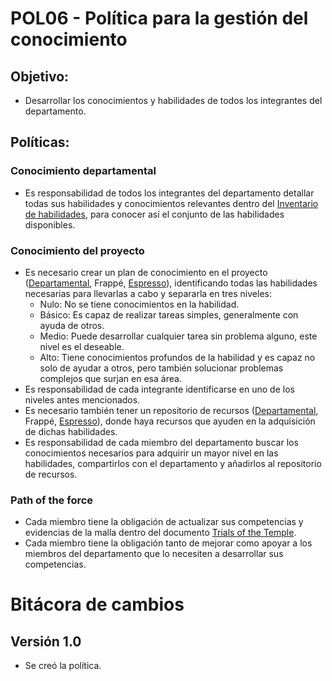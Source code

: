 # POL06 - Política para la gestión del conocimiento

## Objetivo:

- Desarrollar los conocimientos y habilidades de todos los integrantes del departamento.

## Políticas:

### Conocimiento departamental

- Es responsabilidad de todos los integrantes del departamento detallar todas sus habilidades y conocimientos relevantes dentro del [Inventario de habilidades](https://docs.google.com/spreadsheets/d/1_JFVHoZ6bqCCFWyYPrTCWAgmNdVp86vKUfPZX1JokvI/edit#gid=0), para conocer así el conjunto de las habilidades disponibles.

### Conocimiento del proyecto

- Es necesario crear un plan de conocimiento en el proyecto ([Departamental](https://docs.google.com/spreadsheets/d/1apm2rf-SeUr98bcvCvpQWw3tVGw_1DbVuX9hrJUtZAI/edit#gid=591264054), Frappé, [Espresso](https://docs.google.com/spreadsheets/d/1wBHX1wWpZCr4ZRSE9mcigphbNoGlARHHlWkyXqQczD0/edit#gid=0)), identificando todas las habilidades necesarias para llevarlas a cabo y separarla en tres niveles:
  - Nulo: No se tiene conocimientos en la habilidad.
  - Básico: Es capaz de realizar tareas simples, generalmente con ayuda de otros.
  - Medio: Puede desarrollar cualquier tarea sin problema alguno, este nivel es el deseable.
  - Alto: Tiene conocimientos profundos de la habilidad y es capaz no solo de ayudar a otros, pero también solucionar problemas complejos que surjan en esa área.
- Es responsabilidad de cada integrante identificarse en uno de los niveles antes mencionados.
- Es necesario también tener un repositorio de recursos ([Departamental](https://docs.google.com/spreadsheets/d/1apm2rf-SeUr98bcvCvpQWw3tVGw_1DbVuX9hrJUtZAI/edit#gid=0), Frappé, [Espresso](https://docs.google.com/spreadsheets/d/1wBHX1wWpZCr4ZRSE9mcigphbNoGlARHHlWkyXqQczD0/edit#gid=1812256874)), donde haya recursos que ayuden en la adquisición de dichas habilidades.
- Es responsabilidad de cada miembro del departamento buscar los conocimientos necesarios para adquirir un mayor nivel en las habilidades, compartirlos con el departamento y añadirlos al repositorio de recursos.

### Path of the force

- Cada miembro tiene la obligación de actualizar sus competencias y evidencias de la malla dentro del documento [Trials of the Temple](https://docs.google.com/spreadsheets/d/1MZ-7gZ1iUZPbCIa3G2UtK8B-_w1ipbHrO0hJMeRTozQ/edit#gid=1760954040).
- Cada miembro tiene la obligación tanto de mejorar como apoyar a los miembros del departamento que lo necesiten a desarrollar sus competencias.

# Bitácora de cambios

## Versión 1.0

- Se creó la política.
